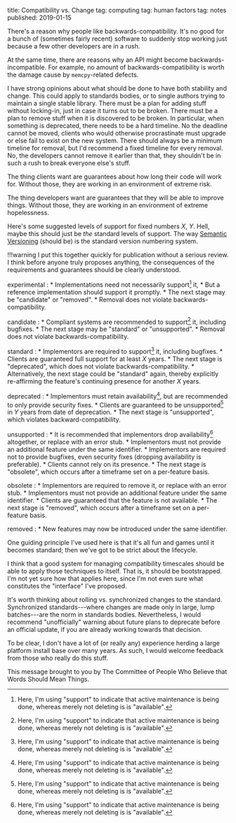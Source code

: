 title: Compatibility vs. Change
tag: computing
tag: human factors
tag: notes
published: 2019-01-15


There's a reason why people like backwards-compatibility.
It's no good for a bunch of (sometimes fairly recent) software to suddenly stop working just because a few other developers are in a rush.

At the same time, there are reasons why an API might become backwards-incompatible.
For example, no amount of backwards-compatibility is worth the damage cause by `memcpy`-related defects.


I have strong opinions about what should be done to have both stability and change.
This could apply to standards bodies, or to single authors trying to maintain a single stable library.
There must be a plan for adding stuff without locking-in, just in case it turns out to be broken.
There must be a plan to remove stuff when it is discovered to be broken.
In particular, when something is deprecated, there needs to be a hard timeline.
No the deadline cannot be moved, clients who would otherwise procrastinate must upgrade or else fail to exist on the new system.
There should always be a minimum timeline for removal, but I'd recommend a fixed timeline for every removal.
No, the developers cannot remove it earlier than that, they shouldn't be in such a rush to break everyone else's stuff.



The thing clients want are guarantees about how long their code will work for.
Without those, they are working in an environment of extreme risk.

The thing developers want are guarantees that they will be able to improve things.
Without those, they are working in an environment of extreme hopelessness.





Here's some suggested levels of support for fixed numbers _X_, _Y_.
Hell, maybe this should just be _the_ standard levels of support.
The way [Semantic Versioning](https://semver.org/) (should be) is the standard version numbering system.

!!!warning
    I put this together quickly for publication without a serious review.
    I think before anyone truly proposes anything, the consequences of the requirements and guarantees should be clearly understood.

experimental
:   * Implementations need not necessarily support[^support] it,
    * But a reference implementation should support it promptly.
    * The next stage may be "candidate" or "removed".
    * Removal does not violate backwards-compatibility.

candidate
:   * Compliant systems are recommended to support[^support] it, including bugfixes.
    * The next stage may be "standard" or "unsupported".
    * Removal does not violate backwards-compatibility.

standard
:   * Implementors are required to support[^support] it, including bugfixes.
    * Clients are guaranteed full support for at least _X_ years.
    * The next stage is "deprecated", which does not violate backwards-compatibility.
    * Alternatively, the next stage could be "standard" again, thereby explicitly re-affirming the feature's continuing presence for another _X_ years.

deprecated
:   * Implementors must retain availability[^support], but are recommended to only provide security fixes.
    * Clients are guaranteed to be unsupported[^support] in _Y_ years from date of deprecation.
    * The next stage is "unsupported", which violates backward-compatibility.

unsupported
:   * It is recommended that implementors drop availability[^support] altogether, or replace with an error stub.
    * Implementors must not provide an additional feature under the same identifier.
    * Implementors are required not to provide bugfixes, even security fixes (dropping availability is preferable).
    * Clients cannot rely on its presence.
    * The next stage is "obsolete", which occurs after a timeframe set on a per-feature basis.

obsolete
:   * Implementors are required to remove it, or replace with an error stub.
    * Implementors must not provide an additional feature under the same identifier.
    * Clients are guaranteed that the feature is not available.
    * The next stage is "removed", which occurs after a timeframe set on a per-feature basis.

removed
:   * New features may now be introduced under the same identifier.

[^support]: Here, I'm using "support" to indicate that active maintenance is being done, whereas merely not deleting is is "available".

One guiding principle I've used here is that it's all fun and games until it becomes standard; then we've got to be strict about the lifecycle.

I think that a good system for managing compatibility timescales should be able to apply those techniques to itself.
That is, it should be bootstrapped.
I'm not yet sure how that applies here, since I'm not even sure what constitutes the "interface" I've proposed.

It's worth thinking about rolling vs. synchronized changes to the standard.
Synchronized standards---where changes are made only in large, lump batches---are the norm in standards bodies.
Nevertheless, I would recommend "unofficially" warning about future plans to deprecate before an official update, if you are already working towards that decision.

To be clear, I don't have a lot of (or really any) experience herding a large platform install base over many years.
As such, I would welcome feedback from those who really do this stuff.

This message brought to you by The Committee of People Who Believe that Words Should Mean Things.